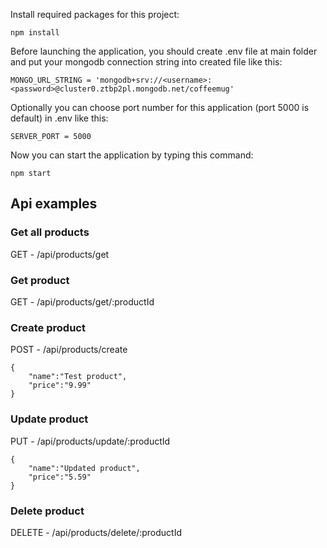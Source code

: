 Install required packages for this project:
```
npm install
```

Before launching the application, you should create .env file at main folder and put your mongodb connection string into created file like this:
```
MONGO_URL_STRING = 'mongodb+srv://<username>:<password>@cluster0.ztbp2pl.mongodb.net/coffeemug'
```

Optionally you can choose port number for this application (port 5000 is default) in .env like this:
```
SERVER_PORT = 5000
```

Now you can start the application by typing this command:
```
npm start
```

## Api examples

### Get all products

GET - /api/products/get

### Get product

GET - /api/products/get/:productId

### Create product

POST - /api/products/create
```
{
    "name":"Test product",
    "price":"9.99"
}
```

### Update product

PUT - /api/products/update/:productId
```
{
    "name":"Updated product",
    "price":"5.59"
}
```

### Delete product

DELETE - /api/products/delete/:productId

